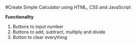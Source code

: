 #Create Simple Calculator using HTML, CSS and JavaScript

**Functionality**
1. Buttons to input number
2. Buttons to add, subtract, multiply and divide
3. Button to clear everything
